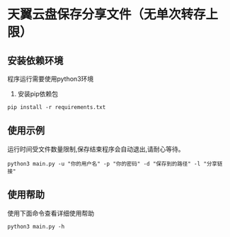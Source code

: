 # 天翼云盘保存分享文件（无单次转存上限）

## 安装依赖环境
程序运行需要使用python3环境
1. 安装pip依赖包
```shell
pip install -r requirements.txt
```

## 使用示例
运行时间受文件数量限制,保存结束程序会自动退出,请耐心等待。
```shell
python3 main.py -u "你的用户名" -p "你的密码" -d "保存到的路径" -l "分享链接"
```

## 使用帮助
使用下面命令查看详细使用帮助
```shell
python3 main.py -h
```